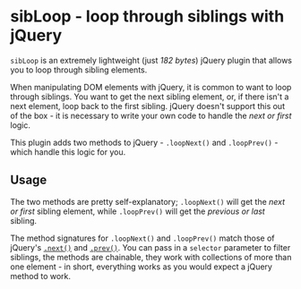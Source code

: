 # sibLoop - loop through siblings with jQuery

`sibLoop` is an extremely lightweight (just *182 bytes*) jQuery plugin that allows you to loop through sibling elements. 

When manipulating DOM elements with jQuery, it is common to want to loop through siblings. You want to get the next sibling element, or, if there isn't a next element, loop back to the first sibling. jQuery doesn't support this out of the box - it is necessary to write your own code to handle the *next or first* logic.

This plugin adds two methods to jQuery - `.loopNext()` and `.loopPrev()` - which handle this logic for you.

## Usage

The two methods are pretty self-explanatory; `.loopNext()` will get the *next or first* sibling element, while `.loopPrev()` will get the *previous or last* sibling. 

The method signatures for `.loopNext()` and `.loopPrev()` match those of jQuery's [`.next()`](http://api.jquery.com/next/) and [`.prev()`](http://api.jquery.com/prev/). You can pass in a `selector` parameter to filter siblings, the methods are chainable, they work with collections of more than one element - in short, everything works as you would expect a jQuery method to work. 